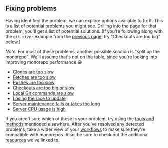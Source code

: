 ## Fixing problems

Having identified the problem, we can explore options available to fix it.
This is a list of potential problems you might see.
Drilling into the page for that problem, you'll get a list of potential solutions.
(If you're following along with the `git-sizer` example from the [previous page](detection.md), try "Checkouts are too big" below.)

_Note:_ For most of these problems, another possible solution is "split up the monorepo".
We'll assume that's not on the table, since you're looking into improving monorepo performance 😀

- [Clones are too slow](clones-too-slow.md)
- [Fetches are too slow](fetches-too-slow.md)
- [Pushes are too slow](pushes-too-slow.md)
- [Checkouts are too big or slow](checkouts-too-big.md)
- [Local Git commands are slow](client-commands-slow.md)
- [Losing the race to update](racing-to-update.md)
- [Server maintenance fails or takes too long](maintenance-failure.md)
- [Server CPU usage is high](server-cpu-high.md)

If you aren't sure which of these is your problem, try using the [tools and methods](detection.md) mentioned elsewhere.
After you've resolved any detected problems, take a wider view of your [workflows](workflows.md) to make sure they're compatible with monorepos.
Also, be sure to check out the additional [resources](resources.md) we've linked to.
